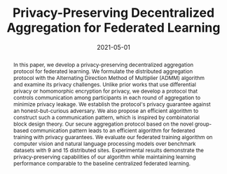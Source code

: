 ---
title: "Privacy-Preserving Decentralized Aggregation for Federated Learning"
collection: publications
permalink: /publication/2021-05-01-Privacy-Preserving-Decentralized-Aggregation-for-Federated-Learning
date: 2021-05-01
venue: 'In the proceedings of IEEE INFOCOM 2021 - IEEE Conference on Computer Communications Workshops (INFOCOM WKSHPS)'
link: 'https://ieeexplore.ieee.org/abstract/document/9484437'
citation: ' Beomyeol Jeon,  S M Ferdous,  Muntasir Raihan Rahman,  Anwar Walid, &quot;Privacy-Preserving Decentralized Aggregation for Federated Learning.&quot; In the proceedings of IEEE INFOCOM 2021 - IEEE Conference on Computer Communications Workshops (INFOCOM WKSHPS), 2021.'
abstract: "In this paper, we develop a privacy-preserving decentralized aggregation protocol for federated learning. We formulate the distributed aggregation protocol with the Alternating Direction Method of Multiplier (ADMM) algorithm and examine its privacy challenges. Unlike prior works that use differential privacy or homomorphic encryption for privacy, we develop a protocol that controls communication among participants in each round of aggregation to minimize privacy leakage. We establish the protocol&apos;s privacy guarantee against an honest-but-curious adversary. We also propose an efficient algorithm to construct such a communication pattern, which is inspired by combinatorial block design theory. Our secure aggregation protocol based on the novel group-based communication pattern leads to an efficient algorithm for federated training with privacy guarantees. We evaluate our federated training algorithm on computer vision and natural language processing models over benchmark datasets with 9 and 15 distributed sites. Experimental results demonstrate the privacy-preserving capabilities of our algorithm while maintaining learning performance comparable to the baseline centralized federated learning."
paperurl: "/files/pdf/papers/Jeon et al_2020_Privacy-preserving Decentralized Aggregation for Federated Learning.pdf"
---